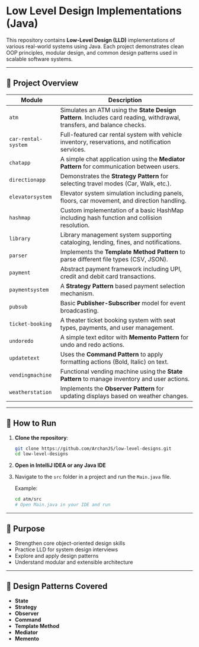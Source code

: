 # Low Level Design Implementations (Java)

This repository contains **Low-Level Design (LLD)** implementations of various real-world systems using Java. Each project demonstrates clean OOP principles, modular design, and common design patterns used in scalable software systems.

---

## 📁 Project Overview

| Module | Description |
|--------|-------------|
| `atm` | Simulates an ATM using the **State Design Pattern**. Includes card reading, withdrawal, transfers, and balance checks. |
| `car-rental-system` | Full-featured car rental system with vehicle inventory, reservations, and notification services. |
| `chatapp` | A simple chat application using the **Mediator Pattern** for communication between users. |
| `directionapp` | Demonstrates the **Strategy Pattern** for selecting travel modes (Car, Walk, etc.). |
| `elevatorsystem` | Elevator system simulation including panels, floors, car movement, and direction handling. |
| `hashmap` | Custom implementation of a basic HashMap including hash function and collision resolution. |
| `library` | Library management system supporting cataloging, lending, fines, and notifications. |
| `parser` | Implements the **Template Method Pattern** to parse different file types (CSV, JSON). |
| `payment` | Abstract payment framework including UPI, credit and debit card transactions. |
| `paymentsystem` | A **Strategy Pattern** based payment selection mechanism. |
| `pubsub` | Basic **Publisher-Subscriber** model for event broadcasting. |
| `ticket-booking` | A theater ticket booking system with seat types, payments, and user management. |
| `undoredo` | A simple text editor with **Memento Pattern** for undo and redo actions. |
| `updatetext` | Uses the **Command Pattern** to apply formatting actions (Bold, Italic) on text. |
| `vendingmachine` | Functional vending machine using the **State Pattern** to manage inventory and user actions. |
| `weatherstation` | Implements the **Observer Pattern** for updating displays based on weather changes. |

---

## 🚀 How to Run

1. **Clone the repository**:

    ```bash
    git clone https://github.com/ArchanJS/low-level-designs.git
    cd low-level-designs
    ```

2. **Open in IntelliJ IDEA or any Java IDE**

3. Navigate to the `src` folder in a project and run the `Main.java` file.

   Example:

    ```bash
    cd atm/src
    # Open Main.java in your IDE and run
    ```

---

## 🎯 Purpose

- Strengthen core object-oriented design skills
- Practice LLD for system design interviews
- Explore and apply design patterns
- Understand modular and extensible architecture

---

## 🧠 Design Patterns Covered

- **State**
- **Strategy**
- **Observer**
- **Command**
- **Template Method**
- **Mediator**
- **Memento**